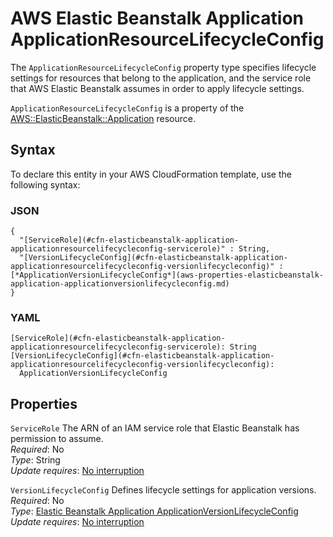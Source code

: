 # AWS Elastic Beanstalk Application ApplicationResourceLifecycleConfig<a name="aws-properties-elasticbeanstalk-application-applicationresourcelifecycleconfig"></a>

<a name="aws-properties-elasticbeanstalk-application-applicationresourcelifecycleconfig-description"></a>The `ApplicationResourceLifecycleConfig` property type specifies lifecycle settings for resources that belong to the application, and the service role that AWS Elastic Beanstalk assumes in order to apply lifecycle settings\.

<a name="aws-properties-elasticbeanstalk-application-applicationresourcelifecycleconfig-inheritance"></a> `ApplicationResourceLifecycleConfig` is a property of the [AWS::ElasticBeanstalk::Application](aws-properties-beanstalk.md) resource\. 

## Syntax<a name="aws-properties-elasticbeanstalk-application-applicationresourcelifecycleconfig-syntax"></a>

To declare this entity in your AWS CloudFormation template, use the following syntax:

### JSON<a name="aws-properties-elasticbeanstalk-application-applicationresourcelifecycleconfig-syntax.json"></a>

```
{
  "[ServiceRole](#cfn-elasticbeanstalk-application-applicationresourcelifecycleconfig-servicerole)" : String,
  "[VersionLifecycleConfig](#cfn-elasticbeanstalk-application-applicationresourcelifecycleconfig-versionlifecycleconfig)" : [*ApplicationVersionLifecycleConfig*](aws-properties-elasticbeanstalk-application-applicationversionlifecycleconfig.md)
}
```

### YAML<a name="aws-properties-elasticbeanstalk-application-applicationresourcelifecycleconfig-syntax.yaml"></a>

```
[ServiceRole](#cfn-elasticbeanstalk-application-applicationresourcelifecycleconfig-servicerole): String
[VersionLifecycleConfig](#cfn-elasticbeanstalk-application-applicationresourcelifecycleconfig-versionlifecycleconfig):
  ApplicationVersionLifecycleConfig
```

## Properties<a name="aws-properties-elasticbeanstalk-application-applicationresourcelifecycleconfig-properties"></a>

`ServiceRole`  <a name="cfn-elasticbeanstalk-application-applicationresourcelifecycleconfig-servicerole"></a>
The ARN of an IAM service role that Elastic Beanstalk has permission to assume\.  
 *Required*: No  
 *Type*: String  
 *Update requires*: [No interruption](using-cfn-updating-stacks-update-behaviors.md#update-no-interrupt) 

`VersionLifecycleConfig`  <a name="cfn-elasticbeanstalk-application-applicationresourcelifecycleconfig-versionlifecycleconfig"></a>
Defines lifecycle settings for application versions\.  
 *Required*: No  
 *Type*: [Elastic Beanstalk Application ApplicationVersionLifecycleConfig](aws-properties-elasticbeanstalk-application-applicationversionlifecycleconfig.md)  
 *Update requires*: [No interruption](using-cfn-updating-stacks-update-behaviors.md#update-no-interrupt) 